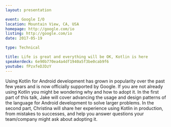 ```yaml
---
layout: presentation

event: Google I/O
location: Mountain View, CA, USA
homepage: http://google.com/io
listing: http://google.com/io
date: 2017-05-19

type: Technical

title: Life is great and everything will be OK, Kotlin is here
speakerdeck: 6e90b770ea4a4df1940a5f3be0cab9f6
youtube: fPzxfeDJDzY
---
```


Using Kotlin for Android development has grown in popularity over the past few years and is now officially supported by Google. If you are not already using Kotlin you might be wondering why and how to adopt it. In the first part of this talk, Jake will cover advancing the usage and design patterns of the language for Android development to solve larger problems. In the second part, Christina will share her experience using Kotlin in production, from mistakes to successes, and help you answer questions your team/company might ask about adopting it.
